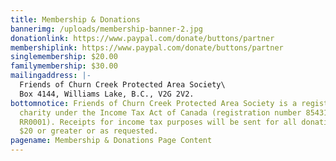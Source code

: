 ```yaml
---
title: Membership & Donations
bannerimg: /uploads/membership-banner-2.jpg
donationlink: https://www.paypal.com/donate/buttons/partner
membershiplink: https://www.paypal.com/donate/buttons/partner
singlemembership: $20.00
familymembership: $30.00
mailingaddress: |-
  Friends of Churn Creek Protected Area Society\
  Box 4144, Williams Lake, B.C., V2G 2V2.
bottomnotice: Friends of Churn Creek Protected Area Society is a registered
  charity under the Income Tax Act of Canada (registration number 85431 1453
  RR0001). Receipts for income tax purposes will be sent for all donations of
  $20 or greater or as requested.
pagename: Membership & Donations Page Content
---
```


